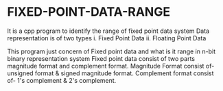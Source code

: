 # FIXED-POINT-DATA-RANGE
It is a cpp program to identify the range of fixed point data system
Data representation is of two types
i. Fixed Point Data
ii. Floating Point Data

This program just concern of Fixed point data and what is it range in n-bit binary representation system
Fixed point data consist of two parts magnitude format and complement format.
Magnitude Format consist of- unsigned format & signed magnitude format.
Complement format consist of- 1's complement & 2's complement.
